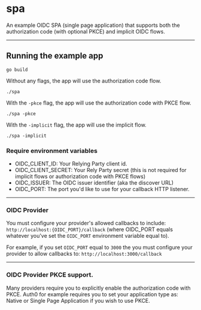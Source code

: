 # spa


An example OIDC SPA (single page application) that supports both the authorization
code (with optional PKCE) and implicit OIDC flows.

<hr>


## Running the example app
```
go build
```
Without any flags, the app will use the authorization code flow.
```
./spa
```

With the `-pkce` flag, the app will use the authorization code with PKCE flow. 
```
./spa -pkce
```

With the `-implicit` flag, the app will use the implicit flow. 
```
./spa -implicit
```
### Require environment variables

* OIDC_CLIENT_ID: Your Relying Party client id.
* OIDC_CLIENT_SECRET: Your Rely Party secret (this is not required for implicit
  flows or authorization code with PKCE flows)
* OIDC_ISSUER: The OIDC issuer identifier (aka the discover URL)
* OIDC_PORT: The port you'd like to use for your callback HTTP listener.

<hr>

### OIDC Provider

You must configure your provider's allowed callbacks to include:
`http://localhost:{OIDC_PORT}/callback` (where OIDC_PORT equals whatever you've set
the `OIDC_PORT` environment variable equal to).   

For example, if you set `OIDC_PORT` equal to
`3000` the you must configure your provider to allow callbacks to: `http://localhost:3000/callback`


<hr>

### OIDC Provider PKCE support. 
Many providers require you to explicitly enable the authorization code with
PKCE.  Auth0 for example requires you to set your application type as: Native or
Single Page Application if you wish to use PKCE. 